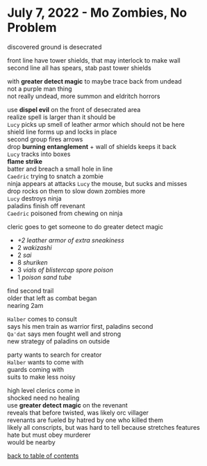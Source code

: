 # July 7, 2022 - Mo Zombies, No Problem

discovered ground is desecrated  

front line have tower shields, that may interlock to make wall  
second line all has spears, stab past tower shields  

with **greater detect magic** to maybe trace back from undead  
not a purple man thing  
not really undead, more summon and eldritch horrors  

use **dispel evil** on the front of desecrated area  
realize spell is larger than it should be  
`Lucy` picks up smell of leather armor which should not be here  
shield line forms up and locks in place  
second group fires arrows  
drop **burning entanglement** + wall of shields keeps it back  
`Lucy` tracks into boxes  
**flame strike**  
batter and breach a small hole in line  
`Caedric` trying to snatch a zombie  
ninja appears at attacks `Lucy` the mouse, but sucks and misses  
drop rocks on them to slow down zombies more  
`Lucy` destroys ninja  
paladins finish off revenant  
`Caedric` poisoned from chewing on ninja  

cleric goes to get someone to do greater detect magic  
- _+2 leather armor of extra sneakiness_
- 2 _wakizashi_
- 2 _sai_
- 8 _shuriken_
- 3 _vials of blistercap spore poison_
- 1 _poison sand tube_

find second trail  
older that left as combat began  
nearing 2am  

`Halber` comes to consult  
says his men train as warrior first, paladins second  
`Qa'dat` says men fought well and strong  
new strategy of paladins on outside  

party wants to search for creator  
`Halber` wants to come with  
guards coming with  
suits to make less noisy  

high level clerics come in  
shocked need no healing  
use **greater detect magic** on the revenant  
reveals that before twisted, was likely orc villager  
revenants are fueled by hatred by one who killed them  
likely all conscripts, but was hard to tell because stretches features  
hate but must obey murderer  
would be nearby  

[back to table of contents](/sessions/README.md)
